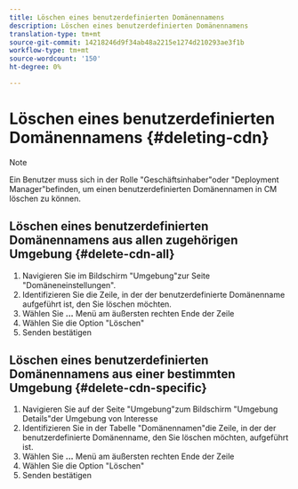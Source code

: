 ```yaml
---
title: Löschen eines benutzerdefinierten Domänennamens
description: Löschen eines benutzerdefinierten Domänennamens
translation-type: tm+mt
source-git-commit: 14218246d9f34ab48a2215e1274d210293ae3f1b
workflow-type: tm+mt
source-wordcount: '150'
ht-degree: 0%

---
```



# Löschen eines benutzerdefinierten Domänennamens {#deleting-cdn}

>[!NOTE]
>Ein Benutzer muss sich in der Rolle &quot;Geschäftsinhaber&quot;oder &quot;Deployment Manager&quot;befinden, um einen benutzerdefinierten Domänennamen in CM löschen zu können.

## Löschen eines benutzerdefinierten Domänennamens aus allen zugehörigen Umgebung {#delete-cdn-all}

1. Navigieren Sie im Bildschirm &quot;Umgebung&quot;zur Seite &quot;Domäneneinstellungen&quot;.
1. Identifizieren Sie die Zeile, in der der benutzerdefinierte Domänenname aufgeführt ist, den Sie löschen möchten.
1. Wählen Sie **...** Menü am äußersten rechten Ende der Zeile
1. Wählen Sie die Option &quot;Löschen&quot;
1. Senden bestätigen


## Löschen eines benutzerdefinierten Domänennamens aus einer bestimmten Umgebung {#delete-cdn-specific}

1. Navigieren Sie auf der Seite &quot;Umgebung&quot;zum Bildschirm &quot;Umgebung Details&quot;der Umgebung von Interesse
1. Identifizieren Sie in der Tabelle &quot;Domänennamen&quot;die Zeile, in der der benutzerdefinierte Domänenname, den Sie löschen möchten, aufgeführt ist.
1. Wählen Sie **...** Menü am äußersten rechten Ende der Zeile
1. Wählen Sie die Option &quot;Löschen&quot;
1. Senden bestätigen
